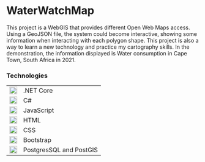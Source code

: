 # WaterWatchMap
This project is a WebGIS that provides different Open Web Maps access. Using a GeoJSON file, the system could become interactive, showing some information when interacting with each polygon shape. This project is also a way to learn a new technology and practice my cartography skills. In the demonstration, the information displayed is Water consumption in Cape Town, South Africa in 2021.

### Technologies
|   | |
| ------------- | ------------- |
| <img src="https://user-images.githubusercontent.com/25181517/121405754-b4f48f80-c95d-11eb-8893-fc325bde617f.png" style="width:20px;"/>  | .NET Core  |
|<img src="https://user-images.githubusercontent.com/25181517/121405384-444d7300-c95d-11eb-959f-913020d3bf90.png" style="width:20px;"/> | C#
| <img src="https://user-images.githubusercontent.com/25181517/117447155-6a868a00-af3d-11eb-9cfe-245df15c9f3f.png" style="width:20px;"/> | JavaScript |
|<img src="https://user-images.githubusercontent.com/25181517/192158954-f88b5814-d510-4564-b285-dff7d6400dad.png" style="width:20px;"/> | HTML
|<img src="https://user-images.githubusercontent.com/25181517/183898674-75a4a1b1-f960-4ea9-abcb-637170a00a75.png" style="width:20px;"/> | CSS
|<img src="https://user-images.githubusercontent.com/25181517/183898054-b3d693d4-dafb-4808-a509-bab54cf5de34.png" style="width:20px;"/> | Bootstrap
|<img src="https://user-images.githubusercontent.com/25181517/117208740-bfb78400-adf5-11eb-97bb-09072b6bedfc.png" style="width:20px;"/> | PostgresSQL and PostGIS